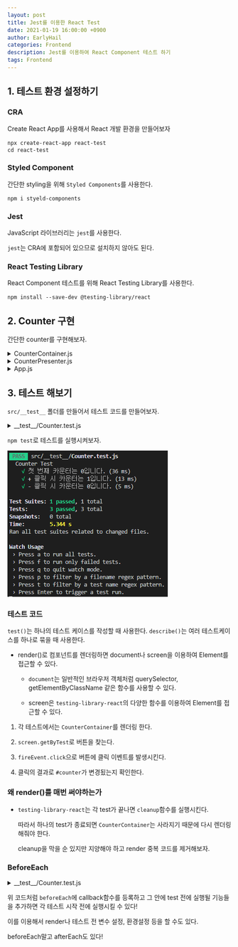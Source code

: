 ```yaml
---
layout: post
title: Jest를 이용한 React Test
date: 2021-01-19 16:00:00 +0900
author: EarlyHail
categories: Frontend
description: Jest를 이용하여 React Component 테스트 하기
tags: Frontend
---
```


## 1. 테스트 환경 설정하기

### CRA

Create React App를 사용해서 React 개발 환경을 만들어보자

```shell
npx create-react-app react-test
cd react-test
```

### Styled Component

간단한 styling을 위해 `Styled Components`를 사용한다.

```shell
npm i styeld-components
```

### Jest

JavaScript 라이브러리는 `jest`를 사용한다.

`jest`는 CRA에 포함되어 있으므로 설치하지 않아도 된다.

### React Testing Library

React Component 테스트를 위해 React Testing Library를 사용한다.

```shell
npm install --save-dev @testing-library/react
```

## 2. Counter 구현

간단한 counter를 구현해보자.

<details>
  <summary>CounterContainer.js</summary>

```javascript
import React, { useState } from "react";
import CounterPresenter from "./CounterPresenter";

const CounterContainer = () => {
  const [counter, setCounter] = useState(0);
  const increment = () => {
    setCounter(() => counter + 1);
  };
  const decrement = () => {
    setCounter(() => counter - 1);
  };
  return (
    <CounterPresenter
      counter={counter}
      increment={increment}
      decrement={decrement}
    />
  );
};
export default CounterContainer;
```

</details>

<details>
  <summary>CounterPresenter.js</summary>

```javascript
import React from "react";
import styled from "styled-components";

const CounterDiv = styled.div`
  display: flex;
  justify-content: center;
  margin-top: 30px;
  font-size: 20px;
  font-weight: bold;
`;
const CounterPresenter = ({ counter, increment, decrement }) => {
  return (
    <CounterDiv>
      <button type="button" onClick={decrement}>
        -
      </button>
      <div id="counter">{counter}</div>
      <button type="button" onClick={increment}>
        +
      </button>
    </CounterDiv>
  );
};
export default CounterPresenter;
```

</details>

<details>
  <summary>App.js</summary>

```javascript
import CounterContainer from "./CounterContainer";

function App() {
  return <CounterContainer />;
}

export default App;
```

</details>

## 3. 테스트 해보기

`src/__test__` 폴더를 만들어서 테스트 코드를 만들어보자.

<details>
  <summary>__test__/Counter.test.js</summary>

```javascript
import React from "react";
import { screen, fireEvent, render } from "@testing-library/react";
import CounterContainer from "../CounterContainer";

describe("Counter Test", () => {
  test("첫 번째 카운터는 0입니다.", () => {
    render(<CounterContainer />);
    const counter = document.querySelector("#counter");
    expect(counter.innerHTML).toBe("0");
  });
  test("+ 클릭 시 카운터는 1입니다.", () => {
    render(<CounterContainer />);
    fireEvent.click(screen.getByText("+"));
    const counter = document.querySelector("#counter");
    expect(counter.innerHTML).toBe("1");
  });
  test("- 클릭 시 카운터는 0입니다.", () => {
    render(<CounterContainer />);
    fireEvent.click(screen.getByText("-"));
    const counter = document.querySelector("#counter");
    expect(counter.innerHTML).toBe("-1");
  });
});
```

</details>

`npm test`로 테스트를 실행시켜보자.

![testresult](/assets/posts/Frontend/Jest-React-Test/test1.png)

### 테스트 코드

`test()`는 하나의 테스트 케이스를 작성할 때 사용한다.
`describe()`는 여러 테스트케이스를 하나로 묶을 때 사용한다.

- render()로 컴포넌트를 렌더링하면 document나 screen을 이용하여 Element를 접근할 수 있다.

  - `document`는 일반적인 브라우저 객체처럼 querySelector, getElementByClassName 같은 함수를 사용할 수 있다.

  - screen은 `testing-library-react`의 다양한 함수를 이용하여 Element를 접근할 수 있다.

1. 각 테스트에서는 `CounterContainer`를 렌더링 한다.

2. `screen.getByTest`로 버튼을 찾는다.

3. `fireEvent.click`으로 버튼에 클릭 이벤트를 발생시킨다.

4. 클릭의 결과로 `#counter`가 변경됬는지 확인한다.

### 왜 render()를 매번 써야하는가

- `testing-library-react`는 각 test가 끝나면 `cleanup`함수를 실행시킨다.

  따라서 하나의 test가 종료되면 `CounterContainer`는 사라지기 때문에 다시 렌더링 해줘야 한다.

  cleanup을 막을 순 있지만 지양해야 하고 render 중복 코드를 제거해보자.

### BeforeEach

<details>
  <summary>__test__/Counter.test.js</summary>

```javascript
describe("Counter Test", () => {
  beforeEach(() => {
    render(<CounterContainer />);
  });
  test("첫 번째 카운터는 0입니다.", () => {
    const counter = document.querySelector("#counter");
    expect(counter.innerHTML).toBe("0");
  });
  test("+ 클릭 시 카운터는 1입니다.", () => {
    fireEvent.click(screen.getByText("+"));
    const counter = document.querySelector("#counter");
    expect(counter.innerHTML).toBe("1");
  });
  test("- 클릭 시 카운터는 0입니다.", () => {
    fireEvent.click(screen.getByText("-"));
    const counter = document.querySelector("#counter");
    expect(counter.innerHTML).toBe("-1");
  });
});
```

</details>

위 코드처럼 `beforeEach`에 callback함수를 등록하고 그 안에 test 전에 실행될 기능들을 추가하면 각 테스트 시작 전에 실행시킬 수 있다!

이를 이용해서 render나 테스트 전 변수 설정, 환경설정 등을 할 수도 있다.

beforeEach말고 afterEach도 있다!
